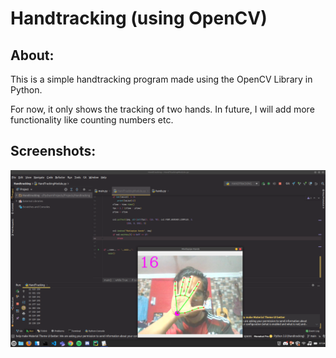 # Handtracking (using OpenCV)

## About:
This is a simple handtracking program made using the OpenCV Library in Python.<p>For now, it only shows the tracking of two hands. In future, I will add more functionality like counting numbers etc.</p>

## Screenshots:
![](https://github.com/JackJJCodes/MyMachineGotEyes/blob/main/HandTracking/screenshots/handtrack1.png)
